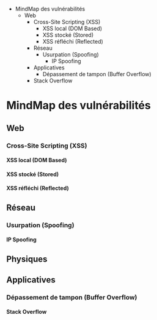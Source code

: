 <!-- [metadata]>
+++
title = "MindMap des vulnérabilités"
author = "Hackademics Forum"
keywords = ["vulnerabilité, vecteur, attaque, sécurité, informatique, information, technologie, piratage, analyse, projet, mindmap, schéma, carte heuristique, hackademics, forum"]
+++
<![end-metadata] -->

<!--
Afin de garantir une pleine compatibilité avec l'ensemble des systèmes d'exploitation,
veuillez conserver un encodage UTF-8 sans marque d'ordre des octets (BOM),
utiliser une séquence de quatre espaces pour la tabulation (s'agissant d'une
liste de titres, il ne sera normalement pas nécessaire d'en utiliser) et conserver
une séquence CRLF (\r\n) pour le marquage de fin de ligne.
-->

<!--
Pour mettre à jour cette table des matières, il suffit d'installer le module
Markdown TOC (https://github.com/nok/markdown-toc) dans l'éditeur
Atom (https://github.com/atom/atom) et de procéder à l'enregistrement du fichier,
le processus d'actualisation sera alors lancé automatiquement et remplacera le contenu
de cette table des matières, à défaut utiliser la commande "Markdown Toc: Update"
depuis la Command Palette (ctrl-shift-p).
-->

<!-- TOC depthFrom:1 depthTo:9 withLinks:0 updateOnSave:1 orderedList:0 -->

- MindMap des vulnérabilités
  - Web
    - Cross-Site Scripting (XSS)
      - XSS local (DOM Based)
      - XSS stocké (Stored)
      - XSS réfléchi (Reflected)
    - Réseau
      - Usurpation (Spoofing)
      	- IP Spoofing
    - Applicatives
      - Dépassement de tampon (Buffer Overflow)
	- Stack Overflow

<!-- /TOC -->

# MindMap des vulnérabilités

## Web

### Cross-Site Scripting (XSS)

#### XSS local (DOM Based)

#### XSS stocké (Stored)

#### XSS réfléchi (Reflected)

## Réseau

### Usurpation (Spoofing)

#### IP Spoofing

## Physiques

## Applicatives

### Dépassement de tampon (Buffer Overflow)

#### Stack Overflow
